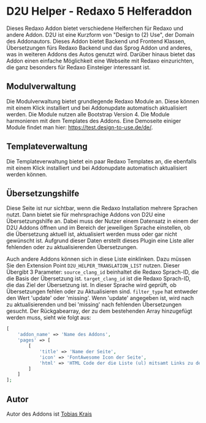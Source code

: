 # D2U Helper - Redaxo 5 Helferaddon

Dieses Redaxo Addon bietet verschiedene Helferchen für Redaxo und andere Addon. D2U ist eine Kurzform von "Design to (2) Use", der Domain des Addonautors. Dieses Addon bietet Backend und Frontend Klassen, Übersetzungen fürs Redaxo Backend und das Sprog Addon und anderes, was in weiteren Addons des Autos genutzt wird. Darüber hinaus bietet das Addon einen einfache Möglichkeit eine Webseite mit Redaxo einzurichten, die ganz besonders für Redaxo Einsteiger interessant ist.

## Modulverwaltung

Die Modulverwaltung bietet grundlegende Redaxo Module an. Diese können mit einem Klick installiert und bei Addonupdate automatisch aktualisiert werden. Die Module nutzen alle Bootstrap Version 4. Die Module harmonieren mit dem Templates des Addons. Eine Demoseite einiger Module findet man hier: <https://test.design-to-use.de/de/>.

## Templateverwaltung

Die Templateverwaltung bietet ein paar Redaxo Templates an, die ebenfalls mit einem Klick installiert und bei Addonupdate automatisch aktualisiert werden können.

## Übersetzungshilfe

Diese Seite ist nur sichtbar, wenn die Redaxo Installation mehrere Sprachen nutzt. Dann bietet sie für mehrsprachige Addons von D2U eine Übersetzungshilfe an. Dabei muss der Nutzer einem Datensatz in einem der D2U Addons öffnen und im Bereich der jeweiligen Sprache einstellen, ob die Übersetzung aktuell ist, aktualisiert werden muss oder gar nicht gewünscht ist. Aufgrund dieser Daten erstellt dieses Plugin eine Liste aller fehlenden oder zu aktualisierenden Übersetzungen.

Auch andere Addons können sich in diese Liste einklinken. Dazu müssen Sie den Extension Point `D2U_HELPER_TRANSLATION_LIST` nutzen. Dieser Übergibt 3 Parameter: `source_clang_id` beinhaltet die Redaxo Sprach-ID, die die Basis der Übersetzung ist. `target_clang_id` ist die Redaxo Sprach-ID, die das Ziel der Übersetzung ist. In dieser Sprache wird geprüft, ob Übersetzungen fehlen oder zu Aktualisieren sind. `filter_type` hat entweder den Wert 'update' oder 'missing'. Wenn 'update' angegeben ist, wird nach zu aktualisierenden und bei 'missing' nach fehlenden Übersetzungen gesucht.
Der Rückgabearray, der zu dem bestehenden Array hinzugefügt werden muss, sieht wie folgt aus:

```php
[
    'addon_name' => 'Name des Addons',
    'pages' => [
        [
            'title' => 'Name der Seite',
            'icon' => 'FontAwesome Icon der Seite',
            'html' => 'HTML Code der die Liste (ul) mitsamt Links zu den Backendseiten der Übersetzungen enthält'
        ]
    ]
];
```

## Autor

Autor des Addons ist [Tobias Krais](https://github.com/TobiasKrais/)
